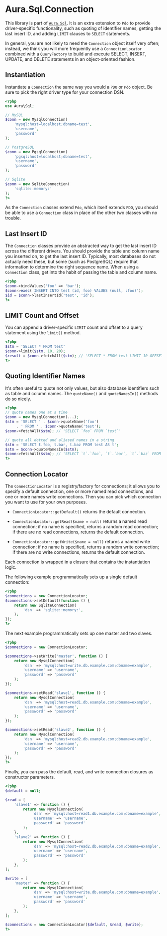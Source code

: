 Aura.Sql.Connection
===================

This library is part of [`Aura.Sql`](README.md).  It is an extra
extension to `Pdo` to provide driver-specific functionality, such as
quoting of identifier names, getting the last insert ID, and adding `LIMIT`
clauses to `SELECT` statements.

In general, you are not likely to need the `Connection` object itself very
often; instead, we think you will more frequently use a `ConnectionLocator`
combined with a `QueryFactory` to build and execute SELECT, INSERT, UPDATE,
and DELETE statements in an object-oriented fashion.


Instantiation
-------------

Instantiate a `Connection` the same way you would a `PDO` or `Pdo`
object. Be sure to pick the right driver type for your connection DSN.

```php
<?php
use Aura\Sql;

// MySQL
$conn = new MysqlConnection(
    'mysql:host=localhost;dbname=test',
    'username',
    'password'
);

// PostgreSQL
$conn = new PgsqlConnection(
    'pgsql:host=localhost;dbname=test',
    'username',
    'password'
);

// Sqlite
$conn = new SqliteConnection(
    'sqlite::memory:'
);
?>
```

As the `Connection` classes extend `Pdo`, which itself extends `PDO`,
you should be able to use a `Connection` class in place of the other two
classes with no trouble.


Last Insert ID
--------------

The `Connection` classes provide an abstracted way to get the last insert ID
across the different drivers. You should provide the table and column name you
inserted on, to get the last insert ID. Typically, most databases do not
actually need these, but some (such as PostgreSQL) require that information to
determine the right sequence name. When using a `Connection` class, get into
the habit of passing the table and column name.

```php
<?php
$conn->bindValues('foo' => 'bar');
$conn->exec('INSERT INTO test (id, foo) VALUES (null, :foo)');
$id = $conn->lastInsertId('test', 'id');
?>
```

LIMIT Count and Offset
----------------------

You can append a driver-specific `LIMIT` count and offset to a query statement
using the `limit()` method.

```php
<?php
$stm = 'SELECT * FROM test'
$conn->limit($stm, 10, 20);
$result = $conn->fetchAll($stm); // 'SELECT * FROM test LIMIT 10 OFFSET 20'
?>
```

Quoting Identifier Names
------------------------

It's often useful to quote not only values, but also database identifiers such
as table and column names.  The `quoteName()` and `quoteNamesIn()` methods do
so nicely.

```php
<?php
// quote names one at a time
$conn = new MysqlConnection(...);
$stm = 'SELECT ' . $conn->quoteName('foo')
     . ' FROM ' . $conn->quoteName('test');
$conn->fetchAll($stm); // 'SELECT `foo` FROM `test`'

// quote all dotted and aliased names in a string
$stm = 'SELECT t.foo, t.bar, t.baz FROM test AS t';
$stm = $conn->quoteNamesIn($stm);
$conn->fetchAll($stm); // 'SELECT `t`.`foo`, `t`.`bar`, `t`.`baz` FROM `test` AS `t`
?>
```

Connection Locator
------------------

The `ConnectionLocator` is a registry/factory for connections; it allows you
to specify a default connection, one or more named read connections, and one
or more names write connections. Then you can pick which connection you want
to use for your own purposes.

- `ConnectionLocator::getDefault()` returns the default connection.

- `ConnectionLocator::getRead($name = null)` returns a named read connection;
  if no name is specified, returns a random read connection; if there are no
  read connections, returns the default connection.

- `ConnectionLocator::getWrite($name = null)` returns a named write
  connection; if no name is specified, returns a random write connection; if
  there are no write connections, returns the default connection.

Each connection is wrapped in a closure that contains the instantiation logic.

The following example programmatically sets up a single default connection:

```php
<?php
$connections = new ConnectionLocator;
$connections->setDefault(function () {
    return new SqliteConnection(
        'dsn' => 'sqlite::memory:',
    );
});
?>
```

The next example programmatically sets up one master and two slaves.

```php
<?php
$connections = new ConnectionLocator;

$connections->setWrite('master', function () {
    return new MysqlConnection(
        'dsn' => 'mysql:host=write.db.example.com;dbname=example',
        'username' => 'username',
        'password' => 'password'
    );
});

$connections->setRead('slave1', function () {
    return new MysqlConnection(
        'dsn' => 'mysql:host=read1.db.example.com;dbname=example',
        'username' => 'username',
        'password' => 'password'
    );
});

$connections->setRead('slave2', function () {
    return new MysqlConnection(
        'dsn' => 'mysql:host=read2.db.example.com;dbname=example',
        'username' => 'username',
        'password' => 'password'
    );
});
?>
```

Finally, you can pass the default, read, and write connection closures as
constructor parameters.

```php
<?php
$default = null;

$read = [
    'slave1' => function () {
        return new MysqlConnection(
            'dsn' => 'mysql:host=read1.db.example.com;dbname=example',
            'username' => 'username',
            'password' => 'password'
        );
    },
    'slave2' => function () {
        return new MysqlConnection(
            'dsn' => 'mysql:host=read2.db.example.com;dbname=example',
            'username' => 'username',
            'password' => 'password'
        );
    },
];

$write = [
    'master' => function () {
        return new MysqlConnection(
            'dsn' => 'mysql:host=write.db.example.com;dbname=example',
            'username' => 'username',
            'password' => 'password'
        );
    },
];

$connections = new ConnectionLocator($default, $read, $write);
?>
```
